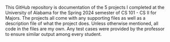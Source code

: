 This GitHub repository is documentation of the 5 projects I completed at the University of Alabama for the Spring 2024 semester of CS 101 - CS II for Majors.
The projects all come with any supporting files as well as a description file of what the project does.
Unless otherwise mentioned, all code in the files are my own.  Any test cases were provided by the professor to ensure similar output among every student.
